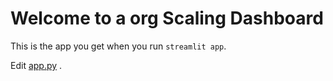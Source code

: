 # Welcome to a org Scaling Dashboard

This is the app you get when you run `streamlit app`.

Edit [app.py](./app.py) .
